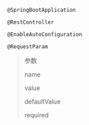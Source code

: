 ```
@SpringBootApplication
```

```
@RestController
```

```
@EnableAutoConfiguration
```

```
@RequestParam
```

> 参数
>
> name
>
> value
>
> defaultValue 
>
> required



